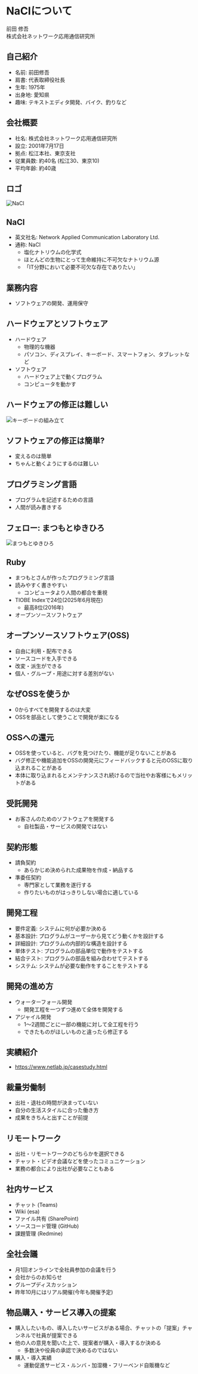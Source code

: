 # NaClについて

前田 修吾  
株式会社ネットワーク応用通信研究所

## 自己紹介

* 名前: 前田修吾
* 肩書: 代表取締役社長
* 生年: 1975年
* 出身地: 愛知県
* 趣味: テキストエディタ開発、バイク、釣りなど

## 会社概要

* 社名: 株式会社ネットワーク応用通信研究所
* 設立: 2001年7月17日
* 拠点: 松江本社、東京支社
* 従業員数: 約40名 (松江30、東京10)
* 平均年齢: 約40歳

## ロゴ

![NaCl](nacl-logo.png)

## NaCl

* 英文社名: Network Applied Communication Laboratory Ltd.
* 通称: NaCl
  * 塩化ナトリウムの化学式
  * ほとんどの生物にとって生命維持に不可欠なナトリウム源
  * 「IT分野において必要不可欠な存在でありたい」

## 業務内容

* ソフトウェアの開発、運用保守

## ハードウェアとソフトウェア

* ハードウェア
  * 物理的な機器
  * パソコン、ディスプレイ、キーボード、スマートフォン、タブレットなど
* ソフトウェア
  * ハードウェア上で動くプログラム
  * コンピュータを動かす

## ハードウェアの修正は難しい

![キーボードの組み立て](keyboard_building.jpg)

## ソフトウェアの修正は簡単?

* 変えるのは簡単
* ちゃんと動くようにするのは難しい

## プログラミング言語

* プログラムを記述するための言語
* 人間が読み書きする

## フェロー: まつもとゆきひろ

![まつもとゆきひろ](matz.jpg)

## Ruby

* まつもとさんが作ったプログラミング言語
* 読みやすく書きやすい
  * コンピュータより人間の都合を重視
* TIOBE Indexで24位(2025年6月現在)
  * 最高8位(2016年)
* オープンソースソフトウェア

## オープンソースソフトウェア(OSS)

* 自由に利用・配布できる
* ソースコードを入手できる
* 改変・派生ができる
* 個人・グループ・用途に対する差別がない

## なぜOSSを使うか

* 0からすべてを開発するのは大変
* OSSを部品として使うことで開発が楽になる

## OSSへの還元

* OSSを使っていると、バグを見つけたり、機能が足りないことがある
* バグ修正や機能追加をOSSの開発元にフィードバックすると元のOSSに取り込まれることがある
* 本体に取り込まれるとメンテナンスされ続けるので当社やお客様にもメリットがある

## 受託開発

* お客さんのためのソフトウェアを開発する
  * 自社製品・サービスの開発ではない

## 契約形態

* 請負契約
  * あらかじめ決められた成果物を作成・納品する
* 準委任契約
  * 専門家として業務を遂行する
  * 作りたいものがはっきりしない場合に適している

## 開発工程

* 要件定義: システムに何が必要か決める
* 基本設計: プログラムがユーザーから見てどう動くかを設計する
* 詳細設計: プログラムの内部的な構造を設計する
* 単体テスト: プログラムの部品単位で動作をテストする
* 結合テスト: プログラムの部品を組み合わせてテストする
* システム: システムが必要な動作をすることをテストする

## 開発の進め方

* ウォーターフォール開発
  * 開発工程を一つずつ進めて全体を開発する
* アジャイル開発
  * 1〜2週間ごとに一部の機能に対して全工程を行う
  * できたものがほしいものと違ったら修正する

## 実績紹介

* https://www.netlab.jp/casestudy.html

## 裁量労働制

* 出社・退社の時間が決まっていない
* 自分の生活スタイルに合った働き方
* 成果をきちんと出すことが前提

## リモートワーク

* 出社・リモートワークのどちらかを選択できる
* チャット・ビデオ会議などを使ったコミュニケーション
* 業務の都合により出社が必要なこともある

## 社内サービス

* チャット (Teams)
* Wiki (esa)
* ファイル共有 (SharePoint)
* ソースコード管理 (GitHub)
* 課題管理 (Redmine)

## 全社会議

* 月1回オンラインで全社員参加の会議を行う
* 会社からのお知らせ
* グループディスカッション
* 昨年10月にはリアル開催(今年も開催予定)

## 物品購入・サービス導入の提案

* 購入したいもの、導入したいサービスがある場合、チャットの「提案」チャンネルで社員が提案できる
* 他の人の意見を聞いた上で、提案者が購入・導入するか決める
  * 多数決や役員の承認で決めるのではない
* 購入・導入実績
  * 運動促進サービス・ルンバ・加湿機・フリーベンド自販機など
